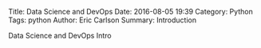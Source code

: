 Title: Data Science and DevOps
Date: 2016-08-05 19:39
Category: Python
Tags: python
Author: Eric Carlson
Summary: Introduction

Data Science and DevOps Intro
